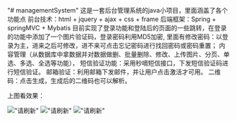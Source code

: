 "# managementSystem" 
这是一套后台管理系统的java小项目，里面涵盖了各个功能点
前台技术：html + jquery + ajax + css + frame 
后端框架：Spring + springMVC + Mybatis
目前实现了登录功能和登陆后的页面的一些跳转，在登录的功能中添加了一个图片验证码，登录密码利用MD5加密,
里面有修改密码：以登录为主，进来之后可修改，进不来可点击忘记密码进行找回密码或密码重置；
内容管理（从数据库中拿数据并对数据做删、批量删除、修改、上传图片、分页、单选、多选、全选等功能），
短信验证功能：采用秒嘀短信接口，下发短信验证码进行短信验证。
邮箱验证：利用邮箱下发邮件，并让用户点击激活才可用。
二维码：点击生成，生成后的二维码也可以解析。

上图看效果：

!["请刷新"](https://github.com/Killwithout/managementSystem/tree/master/image/1.jpg)
!["请刷新"](https://github.com/Killwithout/managementSystem/tree/master/image/2.png)
!["请刷新"](https://github.com/Killwithout/managementSystem/tree/master/image/3.png)
